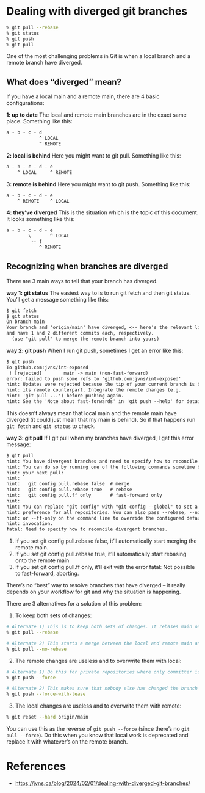 # Dealing with diverged git branches

```zsh
% git pull --rebase
% git status
% git push
% git pull
```

One of the most challenging problems in Git is when a local branch and a remote branch have diverged.

## What does “diverged” mean?

If you have a local main and a remote main, there are 4 basic configurations:

**1: up to date** 
The local and remote main branches are in the exact same place. Something like this:

```txt
a - b - c - d
            ^ LOCAL
            ^ REMOTE
```

**2: local is behind** 
Here you might want to git pull. Something like this:

```txt
a - b - c - d - e
    ^ LOCAL     ^ REMOTE
```

**3: remote is behind** 
Here you might want to git push. Something like this:

```txt
a - b - c - d - e
    ^ REMOTE    ^ LOCAL
```

**4: they’ve diverged**
This is the situation which is the topic of this document. It looks something like this:

```txt
a - b - c - d - e
        \       ^ LOCAL
         -- f 
            ^ REMOTE
```

## Recognizing when branches are diverged

There are 3 main ways to tell that your branch has diverged.

**way 1: git status**
The easiest way to is to run git fetch and then git status. You’ll get a message something like this:

```txt
$ git fetch
$ git status
On branch main
Your branch and 'origin/main' have diverged, <-- here's the relevant line!
and have 1 and 2 different commits each, respectively.
  (use "git pull" to merge the remote branch into yours)
```

**way 2: git push**
When I run git push, sometimes I get an error like this:

```txt
$ git push
To github.com:jvns/int-exposed
 ! [rejected]        main -> main (non-fast-forward)
error: failed to push some refs to 'github.com:jvns/int-exposed'
hint: Updates were rejected because the tip of your current branch is behind
hint: its remote counterpart. Integrate the remote changes (e.g.
hint: 'git pull ...') before pushing again.
hint: See the 'Note about fast-forwards' in 'git push --help' for details.
```

This doesn’t always mean that local main and the remote main have diverged (it could just mean that my main is behind). So if that happens run `git fetch` and `git status` to check.

**way 3: git pull**
If I git pull when my branches have diverged, I get this error message:

```txt
$ git pull
hint: You have divergent branches and need to specify how to reconcile them.
hint: You can do so by running one of the following commands sometime before
hint: your next pull:
hint:
hint:   git config pull.rebase false  # merge
hint:   git config pull.rebase true   # rebase
hint:   git config pull.ff only       # fast-forward only
hint:
hint: You can replace "git config" with "git config --global" to set a default
hint: preference for all repositories. You can also pass --rebase, --no-rebase,
hint: or --ff-only on the command line to override the configured default per
hint: invocation.
fatal: Need to specify how to reconcile divergent branches.
```

1) If you set git config pull.rebase false, it’ll automatically start merging the remote main.
2) If you set git config pull.rebase true, it’ll automatically start rebasing onto the remote main
3) If you set git config pull.ff only, it’ll exit with the error fatal: Not possible to fast-forward, aborting.

There’s no “best” way to resolve branches that have diverged – it really depends on your workflow for git and why the situation is happening.

There are 3 alternatives for a solution of this problem:

1) To keep both sets of changes:

```zsh
# Alternate 1) This is to keep both sets of changes. It rebases main onto the remote main branch. You can configure `git config pull.rebase true` to do this automatically every time. (Alternate 1 preferred over Alternate 2)
% git pull --rebase

# Alternate 2) This starts a merge between the local and remote main and (if it succeeds) opens a text editor so that you can confirm that you want to commit the merge. 
% git pull --no-rebase
```

2) The remote changes are useless and to overwrite them with local: 

```zsh
# Alternate 1) Do this for private repositories where only committer is you. If the repository has many different committers, force-pushing can cause a lot of problems.
% git push --force

# Alternate 2) This makes sure that nobody else has changed the branch since the last time you pushed or fetched, so that you don’t accidentally blow their changes away.
% git push --force-with-lease
```

3) The local changes are useless and to overwrite them with remote: 

```zsh
% git reset --hard origin/main
```

You can use this as the reverse of `git push --force` (since there’s no `git pull --force`). Do this when you know that local work is deprecated and replace it with whatever’s on the remote branch.

# References

* https://jvns.ca/blog/2024/02/01/dealing-with-diverged-git-branches/